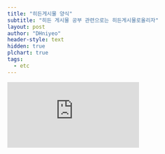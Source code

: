 ```yaml
---
title: "히든게시물 양식"
subtitle: "히든 게시물 공부 관련으로는 히든게시물로올리자"
layout: post
author: "DHniyeo"
header-style: text
hidden: true
plchart: true
tags:
  - etc
---
```


<iframe 
  id="chart"
  src="https://huangxuan.me/PL-chart/"
  frameborder="0" 
  scrolling="no" 
  style="width: 100% height:100%">
</iframe>
